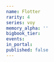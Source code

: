 ```yaml
---
name: Flotter
rarity: 4
series: voy
memory_alpha: ''
bigbook_tier:
events:
in_portal:
published: false
---
```

